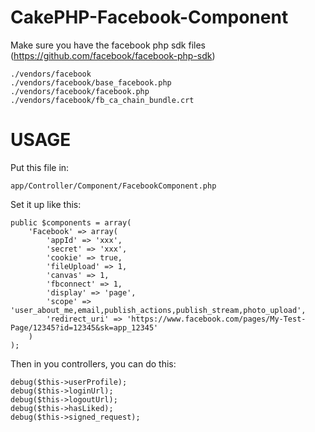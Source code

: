 CakePHP-Facebook-Component
==========================

Make sure you have the facebook php sdk files (https://github.com/facebook/facebook-php-sdk)

    ./vendors/facebook
    ./vendors/facebook/base_facebook.php
    ./vendors/facebook/facebook.php
    ./vendors/facebook/fb_ca_chain_bundle.crt

USAGE
=====

Put this file in: 

    app/Controller/Component/FacebookComponent.php

Set it up like this:

    public $components = array(
        'Facebook' => array(
            'appId' => 'xxx',
            'secret' => 'xxx',
            'cookie' => true,
            'fileUpload' => 1,
            'canvas' => 1,
            'fbconnect' => 1,
            'display' => 'page',
            'scope' => 'user_about_me,email,publish_actions,publish_stream,photo_upload',
            'redirect_uri' => 'https://www.facebook.com/pages/My-Test-Page/12345?id=12345&sk=app_12345'
        )
    );

Then in you controllers, you can do this:

    debug($this->userProfile);
    debug($this->loginUrl);
    debug($this->logoutUrl);
    debug($this->hasLiked);
    debug($this->signed_request);

